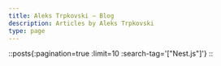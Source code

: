 ```yaml
---
title: Aleks Trpkovski — Blog
description: Articles by Aleks Trpkovski
type: page
---
```


::posts{:pagination=true :limit=10 :search-tag='["Nest.js"]'}
::
